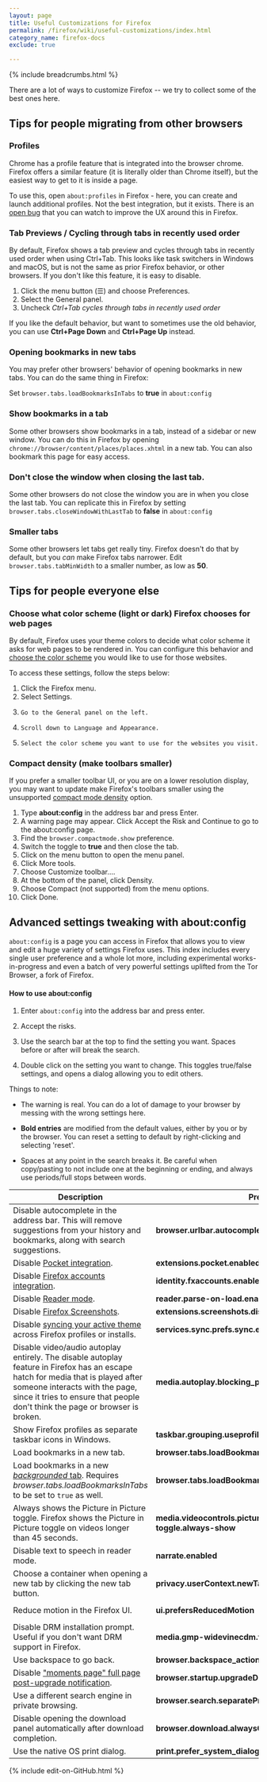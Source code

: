 ```yaml
---
layout: page
title: Useful Customizations for Firefox
permalink: /firefox/wiki/useful-customizations/index.html
category_name: firefox-docs
exclude: true

---
```


{% include breadcrumbs.html %}

There are a lot of ways to customize Firefox -- we try to collect some of the best ones here. 

## Tips for people migrating from other browsers

### Profiles

Chrome has a profile feature that is integrated into the browser chrome. Firefox offers a similar feature (it is literally older than Chrome itself), but the easiest way to get to it is inside a page. 

To use this, open ```about:profiles``` in Firefox - here, you can create and launch additional profiles. Not the best integration, but it exists. There is an [open bug](https://bugzilla.mozilla.org/show_bug.cgi?id=1542189) that you can watch to improve the UX around this in Firefox.  

### Tab Previews / Cycling through tabs in recently used order 

By default, Firefox shows a tab preview and cycles through tabs in recently used order when using Ctrl+Tab. This looks like task switchers in Windows and macOS, but is not the same as prior Firefox behavior, or other browsers. If you don't like this feature, it is easy to disable. 

1. Click the menu button (☰) and choose Preferences.
2. Select the General panel.
3. Uncheck *Ctrl+Tab cycles through tabs in recently used order*

If you like the default behavior, but want to sometimes use the old behavior, you can use **Ctrl+Page Down** and **Ctrl+Page Up** instead. 

### Opening bookmarks in new tabs

You may prefer other browsers' behavior of opening bookmarks in new tabs. You can do the same thing in Firefox:

Set ```browser.tabs.loadBookmarksInTabs``` to **true** in ```about:config``` 

### Show bookmarks in a tab

Some other browsers show bookmarks in a tab, instead of a sidebar or new window. You can do this in Firefox by opening ```chrome://browser/content/places/places.xhtml``` in a new tab. You can also bookmark this page for easy access.

### Don't close the window when closing the last tab.

Some other browsers do not close the window you are in when you close the last tab. You can replicate this in Firefox by setting ```browser.tabs.closeWindowWithLastTab``` to **false** in ```about:config``` 

### Smaller tabs

Some other browsers let tabs get really tiny. Firefox doesn't do that by default, but you *can* make Firefox tabs narrower. Edit ```browser.tabs.tabMinWidth``` to a smaller number, as low as **50**.

## Tips for people everyone else

### Choose what color scheme (light or dark) Firefox chooses for web pages

By default, Firefox uses your theme colors to decide what color scheme it asks for web pages to be rendered in. You can configure this behavior and [choose the color scheme](https://support.mozilla.org/kb/change-web-appearance-settings-firefox) you would like to use for those websites. 

To access these settings, follow the steps below:

1. Click the Firefox menu.
2. Select Settings.
3.     Go to the General panel on the left.
4.     Scroll down to Language and Appearance.
5.     Select the color scheme you want to use for the websites you visit. 

### Compact density (make toolbars smaller)

If you prefer a smaller toolbar UI, or you are on a lower resolution display, you may want to update make Firefox's toolbars smaller using the unsupported [compact mode density](https://support.mozilla.org/kb/compact-mode-workaround-firefox) option. 

1.   Type **about:config** in the address bar and press Enter.
2.    A warning page may appear. Click Accept the Risk and Continue to go to the about:config page.
3.    Find the `browser.compactmode.show` preference.
4.    Switch the toggle to **true** and then close the tab.
5.    Click on the menu button to open the menu panel.
6.    Click More tools.
7.    Choose Customize toolbar….
8.    At the bottom of the panel, click Density.
9.    Choose Compact (not supported) from the menu options.
10.    Click Done. 
 
## Advanced settings tweaking with about:config

`about:config` is a page you can access in Firefox that allows you to view and edit a huge variety of settings Firefox uses. This index includes every single user preference and a whole lot more, including experimental works-in-progress and even a batch of very powerful settings uplifted from the Tor Browser, a fork of Firefox.

#### How to use about:config

1. Enter `about:config` into the address bar and press enter.

2. Accept the risks.

3. Use the search bar at the top to find the setting you want. Spaces before or after will break the search.

4. Double click on the setting you want to change. This toggles true/false settings, and opens a dialog allowing you to edit others.

Things to note:

* The warning is real. You can do a lot of damage to your browser by messing with the wrong settings here.

* **Bold entries** are modified from the default values, either by you or by the browser. You can reset a setting to default by right-clicking and selecting 'reset'.

* Spaces at any point in the search breaks it. Be careful when copy/pasting to not include one at the beginning or ending, and always use periods/full stops between words.



| Description | Preference | Value |
|--|--|--|
| Disable autocomplete in the address bar. This will remove suggestions from your history and bookmarks, along with search suggestions. | **browser.urlbar.autocomplete.enabled** | `false`
| Disable [Pocket integration](https://support.mozilla.org/kb/what-pocket). | **extensions.pocket.enabled** | `false`
| Disable [Firefox accounts integration](https://www.mozilla.org/firefox/accounts/). | **identity.fxaccounts.enabled** | `false`
| Disable [Reader mode](https://support.mozilla.org/kb/firefox-reader-view-clutter-free-web-pages). | **reader.parse-on-load.enabled** | `false`
| Disable [Firefox Screenshots](https://support.mozilla.org/kb/firefox-screenshots). | **extensions.screenshots.disabled** | `true`
| Disable [syncing your active theme](https://www.reddit.com/r/firefox/comments/ffu7y8/how_not_to_sync_themes/) across Firefox profiles or installs. | **services.sync.prefs.sync.extensions.activeThemeID** | `false`
| Disable video/audio autoplay entirely. The disable autoplay feature in Firefox has an escape hatch for media that is played after someone interacts with the page, since it tries to ensure that people don't think the page or browser is broken. | **media.autoplay.blocking_policy** | `2` (number)
| Show Firefox profiles as separate taskbar icons in Windows. | **taskbar.grouping.useprofile** | `true` (boolean)
| Load bookmarks in a new tab. | **browser.tabs.loadBookmarksInTabs** | `true`
| Load bookmarks in a new [*backgrounded* tab](https://www.reddit.com/r/firefox/comments/fbjxd5/open_new_tabs_from_firefoxs_bookmarks_and_history/). Requires *browser.tabs.loadBookmarksInTabs* to be set to `true` as well. | **browser.tabs.loadBookmarksInBackground** | `true`
| Always shows the Picture in Picture toggle. Firefox shows the Picture in Picture toggle on videos longer than 45 seconds. | **media.videocontrols.picture-in-picture.video-toggle.always-show** | `true`
| Disable text to speech in reader mode. | **narrate.enabled** | `false`
| Choose a container when opening a new tab by clicking the new tab button. | **privacy.userContext.newTabContainerOnLeftClick.enabled** | `true`
| Reduce motion in the Firefox UI. | **ui.prefersReducedMotion** | `1` (number)
| Disable DRM installation prompt. Useful if you don't want DRM support in Firefox. | **media.gmp-widevinecdm.visible** | `false`
| Use backspace to go back. | **browser.backspace_action** | `0`
| Disable ["moments page" full page post-upgrade notification](https://firefox-source-docs.mozilla.org/browser/components/newtab/content-src/asrouter/docs/first-run.html#upgrade-dialog). | **browser.startup.upgradeDialog.enabled** | `false`
| Use a different search engine in private browsing. | **browser.search.separatePrivateDefault.ui.enabled** | `true`
| Disable opening the download panel automatically after download completion. | **browser.download.alwaysOpenPanel** | `false`
| Use the native OS print dialog. | **print.prefer_system_dialog** | `true`

{% include edit-on-GitHub.html %}

<!--
Set the front matter:
title = your page title and link name in the navigation
permalink = the url for the page, i.e. example.com/my-awesome-category
category_name = the name of the cateogry you want to use to group posts, you'll need to use the same name on post pages
Save this page in the root directory.
Use the same name for the filename as the permalink, i.e.
permalink: /my-awesome-category/
filename: my-awesome-category.html
-->
